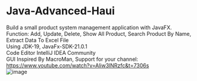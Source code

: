 # Java-Advanced-Haui
Build a small product system management application with JavaFX.<br/>
Function: Add, Update, Delete, Show All Product, Search Product By Name, Extract Data To Excel File<br/>
Using JDK-19, JavaFx-SDK-21.0.1<br/>
Code Editor IntelliJ IDEA Community<br/>
GUI Inspired By MacroMan, Support for your channel: https://www.youtube.com/watch?v=Aliw3lNRzfc&t=7306s<br/>
![image](https://github.com/TranvandatWhiteX/Java-Advanced-Haui/assets/96656521/f0bf7d7a-a9fb-4133-974a-ad5676ab48c5)
